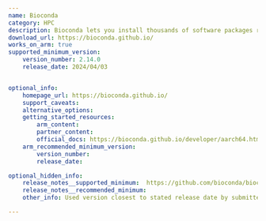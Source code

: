 ```yaml
---
name: Bioconda
category: HPC
description: Bioconda lets you install thousands of software packages related to biomedical research using the conda package manager.
download_url: https://bioconda.github.io/
works_on_arm: true
supported_minimum_version:
    version_number: 2.14.0
    release_date: 2024/04/03


optional_info:
    homepage_url: https://bioconda.github.io/
    support_caveats:
    alternative_options:
    getting_started_resources:
        arm_content: 
        partner_content: 
        official_docs: https://bioconda.github.io/developer/aarch64.html
    arm_recommended_minimum_version:
        version_number:
        release_date:

optional_hidden_info:
    release_notes__supported_minimum:  https://github.com/bioconda/bioconda-utils/blob/master/CHANGELOG.md#2140-2024-04-01
    release_notes__recommended_minimum:
    other_info: Used version closest to stated release date by submitter, 2024 04/03 which is 2.14.0

---
```

